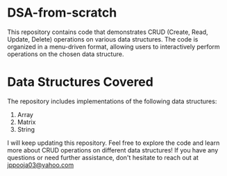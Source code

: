 # DSA-from-scratch

This repository contains code that demonstrates CRUD (Create, Read, Update, Delete) operations on various data structures. The code is organized in a menu-driven format, allowing users to interactively perform operations on the chosen data structure.

# Data Structures Covered 
The repository includes implementations of the following data structures:

1. Array
2. Matrix
3. String

I will keep updating this repository. Feel free to explore the code and learn more about CRUD operations on different data structures! If you have any questions or need further assistance, don't hesitate to reach out at jppooja03@yahoo.com

